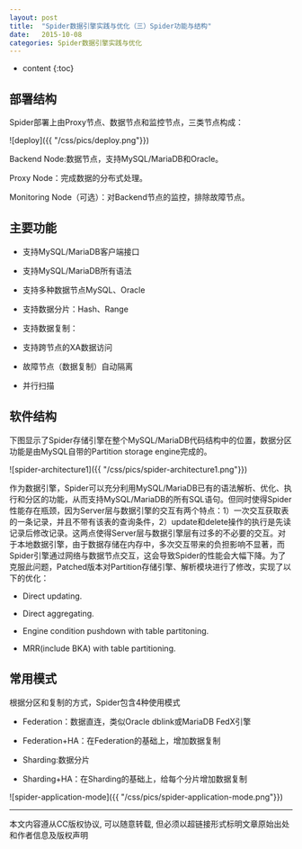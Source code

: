 ```yaml
---
layout: post
title:  "Spider数据引擎实践与优化（三）Spider功能与结构"
date:   2015-10-08
categories: Spider数据引擎实践与优化
---
```


* content
{:toc}

## 部署结构

Spider部署上由Proxy节点、数据节点和监控节点，三类节点构成：

![deploy]({{ "/css/pics/deploy.png"}})

Backend Node:数据节点，支持MySQL/MariaDB和Oracle。

Proxy Node：完成数据的分布式处理。

Monitoring Node（可选）：对Backend节点的监控，排除故障节点。

## 主要功能

*  支持MySQL/MariaDB客户端接口

*  支持MySQL/MariaDB所有语法

*  支持多种数据节点MySQL、Oracle

*  支持数据分片：Hash、Range

*  支持数据复制：

*  支持跨节点的XA数据访问

*  故障节点（数据复制）自动隔离

*  并行扫描

## 软件结构

下图显示了Spider存储引擎在整个MySQL/MariaDB代码结构中的位置，数据分区功能是由MySQL自带的Partition storage engine完成的。

![spider-architecture1]({{ "/css/pics/spider-architecture1.png"}})

作为数据引擎，Spider可以充分利用MySQL/MariaDB已有的语法解析、优化、执行和分区的功能，从而支持MySQL/MariaDB的所有SQL语句。但同时使得Spider性能存在瓶颈，因为Server层与数据引擎的交互有两个特点：1）一次交互获取表的一条记录，并且不带有该表的查询条件，2）update和delete操作的执行是先读记录后修改记录。这两点使得Server层与数据引擎层有过多的不必要的交互。对于本地数据引擎，由于数据存储在内存中，多次交互带来的负担影响不显著，而Spider引擎通过网络与数据节点交互，这会导致Spider的性能会大幅下降。为了克服此问题，Patched版本对Partition存储引擎、解析模块进行了修改，实现了以下的优化：

*  Direct updating.

*  Direct aggregating.

*  Engine condition pushdown with table partitoning.

*  MRR(include BKA) with table partitioning.


## 常用模式

根据分区和复制的方式，Spider包含4种使用模式

*  Federation：数据直连，类似Oracle dblink或MariaDB FedX引擎

*  Federation+HA：在Federation的基础上，增加数据复制

*  Sharding:数据分片

*  Sharding+HA：在Sharding的基础上，给每个分片增加数据复制

![spider-application-mode]({{ "/css/pics/spider-application-mode.png"}})

---
本文内容遵从CC版权协议, 可以随意转载, 但必须以超链接形式标明文章原始出处和作者信息及版权声明  
